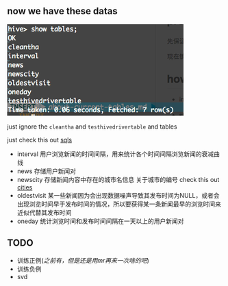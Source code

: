 ## now we have these datas

![hive](./snapshots/hive.png)

just ignore the `cleantha` and `testhivedrivertable` and tables

just check this out [sqls](https://github.com/zjhlocl/news-pre/blob/master/src/newsrecommend/dbutil/news.sql)

* interval 用户浏览新闻的时间间隔，用来统计各个时间间隔浏览新闻的衰减曲线
* news 存储用户新闻对
* newscity 存储新闻内容中存在的城市名信息 关于城市的编号 check this out [cities](https://github.com/zjhlocl/news-pre/blob/master/src/newsrecommend/data/city.clj#L3)
* oldestvisit 某一些新闻因为会出现数据噪声导致其发布时间为NULL，或者会出现浏览时间早于发布时间的情况，所以要获得某一条新闻最早的浏览时间来近似代替其发布时间
* oneday 统计浏览时间和发布时间间隔在一天以上的用户新闻对

## TODO

* 训练正例(_之前有，但是还是用mr再来一次啥的吧_)
* 训练负例
* svd
